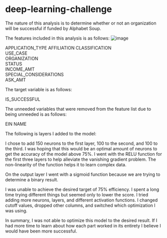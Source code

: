 # deep-learning-challenge

The nature of this analysis is to determine whether or not an organization will be successful if funded by Alphabet Soup. 

The features included in this analysis is as follows:
![image](https://github.com/user-attachments/assets/dfcda4a6-6196-46ff-99c0-42a36ea7969f)


APPLICATION_TYPE
AFFILIATION	
CLASSIFICATION	
USE_CASE	
ORGANIZATION	
STATUS	
INCOME_AMT	
SPECIAL_CONSIDERATIONS	
ASK_AMT	

The target variable is as follows:

IS_SUCCESSFUL


The unneeded variables that were removed from the feature list due to being unneeded is as follows:

EIN 
NAME


The following is layers I added to the model:



I chose to add 150 neurons to the first layer, 100 to the second, and 100 to the third. I was hoping that this would be an optimal amount of neurons to get the accuracy of the model above 75%. I went with the RELU function for the first three layers to help alleviate the vanishing gradient problem. The non-linearity of the function helps it to learn complex data. 

On the output layer I went with a sigmoid function because we are trying to determine a binary result. 

I was unable to achieve the desired target of 75% efficiency. I spent a long time trying different things but seemed only to lower the score. I tried adding more neurons, layers, and different activation functions. I changed cutoff values, dropped other columns, and switched which optimization I was using. 

In summary, I was not able to optimize this model to the desired result. If I had more time to learn about how each part worked in its entirety I believe I would have been more successful. 

